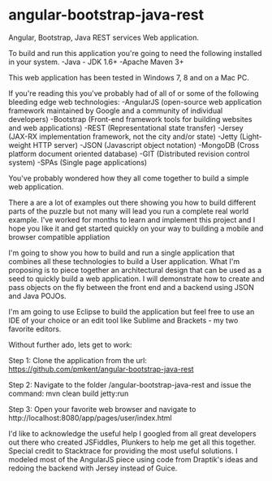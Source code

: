angular-bootstrap-java-rest
===========================

Angular, Bootstrap, Java REST services Web application.

To build and run this application you're going to need the following installed in your system.
-Java - JDK 1.6+
-Apache Maven 3+

This web application has been tested in Windows 7, 8 and on a Mac PC.

If you're reading this you've probably had of all of or some of the following bleeding edge web technologies:
-AngularJS (open-source web application framework maintained by Google and a community of individual developers)
-Bootstrap (Front-end framework tools for building websites and web applications)
-REST (Representational state transfer)
-Jersey (JAX-RX implementation framework, not the city and/or state)
-Jetty (Light-weight HTTP server)
-JSON (Javascript object notation)
-MongoDB (Cross platform document oriented database)
-GIT (Distributed revision control system)
-SPAs (Single page applications)

You've probably wondered how they all come together to build a simple web application.

There a are a lot of examples out there showing you how to build different parts of the puzzle but not many will lead you run a complete real world example. I've worked for months to learn and implement this project and I hope you like it and get started quickly on your way to building a mobile and browser compatible appliation

I'm going to show you how to build and run a single application that combines all these technologies to build a User application. What I'm proposing is to piece together an architectural design that can be used as a seed to quickly build a web application. I will demonstrate how to create and pass objects on the fly between the front end and a backend using JSON and Java POJOs.

I'm am going to use Eclipse to build the application but feel free to use an IDE of your choice or an edit tool like Sublime and Brackets - my two favorite editors.

Without further ado, lets get to work:

Step 1:
Clone the application from the url: https://github.com/pmkent/angular-bootstrap-java-rest

Step 2:
Navigate to the folder /angular-bootstrap-java-rest and issue the command: mvn clean build jetty:run

Step 3:
Open your favorite web browser and navigate to http://localhost:8080/app/pages/user/index.html

I'd like to acknowledge the useful help I googled from all great developers out there who created JSFiddles, Plunkers to help me get all this together. Special credit to Stacktrace for providing the most useful solutions. I modeled most of the AngularJS piece using code from Draptik's ideas and redoing the backend with Jersey instead of Guice.

